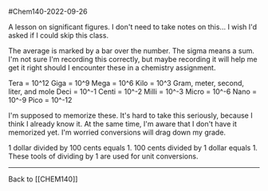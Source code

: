 #Chem140-2022-09-26

A lesson on significant figures.  I don't need to take notes on this...  I wish I'd asked if I could skip this class.

The average is marked by a bar over the number.  The sigma means a sum.  I'm not sure I'm recording this correctly, but maybe recording it will help me get it right should I encounter these in a chemistry assignment.

Tera = 10^12
Giga = 10^9
Mega = 10^6
Kilo = 10^3
Gram, meter, second, liter, and mole
Deci = 10^-1
Centi = 10^-2
Milli = 10^-3
Micro = 10^-6
Nano = 10^-9
Pico = 10^-12

I'm supposed to memorize these.  It's hard to take this seriously, because I think I already know it.  At the same time, I'm aware that I don't have it memorized yet.  I'm worried conversions will drag down my grade.

1 dollar divided by 100 cents equals 1.
100 cents divided by 1 dollar equals 1.
These tools of dividing by 1 are used for unit conversions.

---
Back to [[CHEM140]]